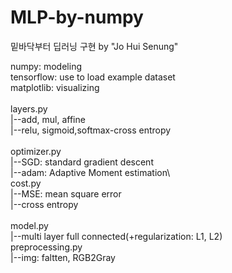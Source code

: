 # MLP-by-numpy
밑바닥부터 딥러닝 구현 by "Jo Hui Senung"

numpy: modeling\
tensorflow: use to load example dataset\
matplotlib: visualizing\
\
layers.py\
  |--add, mul, affine\
  |--relu, sigmoid,softmax-cross entropy\
  \
optimizer.py\
  |--SGD: standard gradient descent\
  |--adam: Adaptive Moment estimation\ 
  \
cost.py\
  |--MSE: mean square error\
  |--cross entropy\
\
model.py\
|--multi layer full connected(+regularization: L1, L2)
\
preprocessing.py\
  |--img: faltten, RGB2Gray

